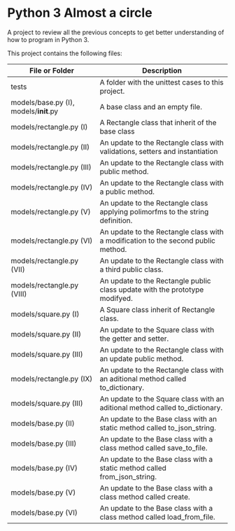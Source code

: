 # Python 3 Almost a circle

A project to review all the previous concepts
to get better understanding of how to program
in Python 3.

This project contains the following files:

| File or Folder | Description |
| -------------- | ----------- |
| tests | A folder with the unittest cases to this project. |
| models/base.py (I), models/__init__.py | A base class and an empty file. |
| models/rectangle.py (I) | A Rectangle class that inherit of the base class |
| models/rectangle.py (II) | An update to the Rectangle class with validations, setters and instantiation |
| models/rectangle.py (III) | An update to the Rectangle class with public method. |
| models/rectangle.py (IV) | An update to the Rectangle class with a public method. |
| models/rectangle.py (V) | An update to the Rectangle class applying polimorfms to the string definition. |
| models/rectangle.py (VI) | An update to the Rectangle class with a modification to the second public method. |
| models/rectangle.py (VII) | An update to the Rectangle class with a third public class. |
| models/rectangle.py (VIII) | An update to the Rectangle public class update with the prototype modifyed. |
| models/square.py (I) | A Square class inherit of Rectangle class. |
| models/square.py (II) | An update to the Square class with the getter and setter. |
| models/square.py (III) | An update to the Rectangle class with an update public method. |
| models/rectangle.py (IX) | An update to the Rectangle class with an aditional method called to_dictionary. |
| models/square.py (III) | An update to the Square class with an aditional method called to_dictionary. |
| models/base.py (II) | An update to the Base class with an static method called to_json_string. |
| models/base.py (III) | An update to the Base class with a class method called save_to_file. |
| models/base.py (IV) |  An update to the Base class with a static method called from_json_string. |
| models/base.py (V) |  An update to the Base class with a class method called create. |
| models/base.py (VI) |  An update to the Base class with a class method called load_from_file. |
